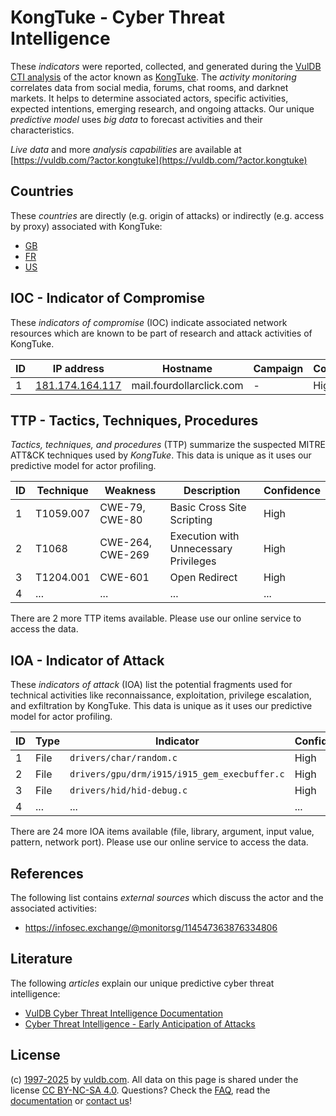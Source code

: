 # KongTuke - Cyber Threat Intelligence

These _indicators_ were reported, collected, and generated during the [VulDB CTI analysis](https://vuldb.com/?kb.cti) of the actor known as [KongTuke](https://vuldb.com/?actor.kongtuke). The _activity monitoring_ correlates data from social media, forums, chat rooms, and darknet markets. It helps to determine associated actors, specific activities, expected intentions, emerging research, and ongoing attacks. Our unique _predictive model_ uses _big data_ to forecast activities and their characteristics.

_Live data_ and more _analysis capabilities_ are available at [https://vuldb.com/?actor.kongtuke](https://vuldb.com/?actor.kongtuke)

## Countries

These _countries_ are directly (e.g. origin of attacks) or indirectly (e.g. access by proxy) associated with KongTuke:

* [GB](https://vuldb.com/?country.gb)
* [FR](https://vuldb.com/?country.fr)
* [US](https://vuldb.com/?country.us)

## IOC - Indicator of Compromise

These _indicators of compromise_ (IOC) indicate associated network resources which are known to be part of research and attack activities of KongTuke.

ID | IP address | Hostname | Campaign | Confidence
-- | ---------- | -------- | -------- | ----------
1 | [181.174.164.117](https://vuldb.com/?ip.181.174.164.117) | mail.fourdollarclick.com | - | High

## TTP - Tactics, Techniques, Procedures

_Tactics, techniques, and procedures_ (TTP) summarize the suspected MITRE ATT&CK techniques used by _KongTuke_. This data is unique as it uses our predictive model for actor profiling.

ID | Technique | Weakness | Description | Confidence
-- | --------- | -------- | ----------- | ----------
1 | T1059.007 | CWE-79, CWE-80 | Basic Cross Site Scripting | High
2 | T1068 | CWE-264, CWE-269 | Execution with Unnecessary Privileges | High
3 | T1204.001 | CWE-601 | Open Redirect | High
4 | ... | ... | ... | ...

There are 2 more TTP items available. Please use our online service to access the data.

## IOA - Indicator of Attack

These _indicators of attack_ (IOA) list the potential fragments used for technical activities like reconnaissance, exploitation, privilege escalation, and exfiltration by KongTuke. This data is unique as it uses our predictive model for actor profiling.

ID | Type | Indicator | Confidence
-- | ---- | --------- | ----------
1 | File | `drivers/char/random.c` | High
2 | File | `drivers/gpu/drm/i915/i915_gem_execbuffer.c` | High
3 | File | `drivers/hid/hid-debug.c` | High
4 | ... | ... | ...

There are 24 more IOA items available (file, library, argument, input value, pattern, network port). Please use our online service to access the data.

## References

The following list contains _external sources_ which discuss the actor and the associated activities:

* https://infosec.exchange/@monitorsg/114547363876334806

## Literature

The following _articles_ explain our unique predictive cyber threat intelligence:

* [VulDB Cyber Threat Intelligence Documentation](https://vuldb.com/?kb.cti)
* [Cyber Threat Intelligence - Early Anticipation of Attacks](https://www.scip.ch/en/?labs.20201022)

## License

(c) [1997-2025](https://vuldb.com/?kb.changelog) by [vuldb.com](https://vuldb.com/?kb.about). All data on this page is shared under the license [CC BY-NC-SA 4.0](https://creativecommons.org/licenses/by-nc-sa/4.0/). Questions? Check the [FAQ](https://vuldb.com/?kb.faq), read the [documentation](https://vuldb.com/?kb) or [contact us](https://vuldb.com/?contact)!
